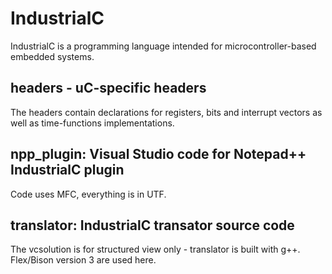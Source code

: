 # IndustrialC
IndustrialC is a programming language intended for microcontroller-based embedded systems.

## headers - uC-specific headers
The headers contain declarations for registers, bits and interrupt vectors as well as time-functions implementations.

## npp_plugin: Visual Studio code for Notepad++ IndustrialC plugin
Code uses MFC, everything is in UTF.

## translator: IndustrialC transator source code 
The vcsolution is for structured view only - translator is built with g++.
Flex/Bison version 3 are used here.
